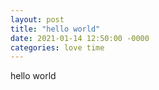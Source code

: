 ```yaml
---
layout: post
title: "hello world"
date: 2021-01-14 12:50:00 -0000
categories: love time
---
```

hello world

